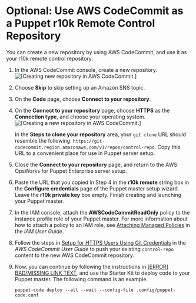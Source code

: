# Optional: Use AWS CodeCommit as a Puppet r10k Remote Control Repository<a name="opspup-puppet-codecommit"></a>

You can create a new repository by using AWS CodeCommit, and use it as your r10k remote control repository\.

1. In the AWS CodeCommit console, create a new repository\.  
![\[Creating new repository in AWS CodeCommit.\]](http://docs.aws.amazon.com/opsworks/latest/userguide/images/opspup_cc_remote.png)

1. Choose **Skip** to skip setting up an Amazon SNS topic\.

1. On the **Code** page, choose **Connect to your repository**\.

1. On the **Connect to your repository** page, choose **HTTPS** as the **Connection type**, and choose your operating system\.  
![\[Creating a new repository in AWS CodeCommit.\]](http://docs.aws.amazon.com/opsworks/latest/userguide/images/opspup_cc_connect.png)

   In the **Steps to clone your repository** area, your `git clone` URL should resemble the following: `https://git-codecommit.region.amazonaws.com/v1/repos/control-repo`\. Copy this URL to a convenient place for use in Puppet server setup\.

1. Close the **Connect to your repository** page, and return to the AWS OpsWorks for Puppet Enterprise server setup\.

1. Paste the URL that you copied in Step 4 in the **r10k remote** string box in the **Configure credentials** page of the Puppet master setup wizard\. Leave the **r10k private key** box empty\. Finish creating and launching your Puppet master\.

1. In the IAM console, attach the **AWSCodeCommitReadOnly** policy to the instance profile role of your Puppet master\. For more information about how to attach a policy to an IAM role, see [Attaching Managed Policies](http://docs.aws.amazon.com/IAM/latest/UserGuide/access_policies_managed-using.html#attach-managed-policy-console) in the *IAM User Guide*\.

1. Follow the steps in [Setup for HTTPS Users Using Git Credentials](http://docs.aws.amazon.com/codecommit/latest/userguide/setting-up-gc.html) in the *AWS CodeCommit User Guide* to push your existing `control-repo` content to the new AWS CodeCommit repository\.

1. Now, you can continue by following the instructions in [[ERROR] BAD/MISSING LINK TEXT](opspup-starterkit.md), and use the Starter Kit to deploy code to your Puppet master\. The following command is an example\.

   ```
   puppet-code deploy --all --wait --config-file .config/puppet-code.conf
   ```